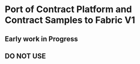 # Port of Contract Platform and Contract Samples to Fabric V1

## Early work in Progress

## DO NOT USE
